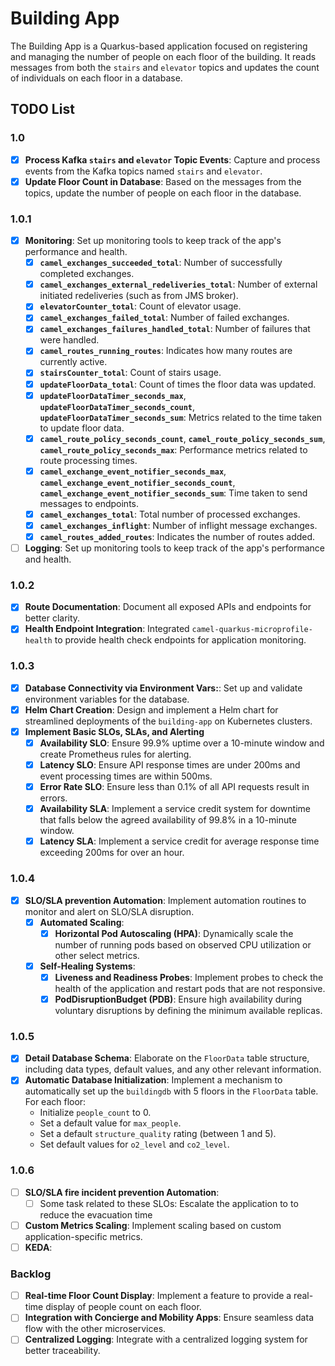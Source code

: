 # Building App

The Building App is a Quarkus-based application focused on registering and managing the number of people on each floor of the building. It reads messages from both the `stairs` and `elevator` topics and updates the count of individuals on each floor in a database.

## TODO List
### 1.0
- [X] **Process Kafka `stairs` and `elevator` Topic Events**: Capture and process events from the Kafka topics named `stairs` and `elevator`.
- [X] **Update Floor Count in Database**: Based on the messages from the topics, update the number of people on each floor in the database.
### 1.0.1
- [X] **Monitoring**: Set up monitoring tools to keep track of the app's performance and health.
  - [X] **`camel_exchanges_succeeded_total`**: Number of successfully completed exchanges.
  - [X] **`camel_exchanges_external_redeliveries_total`**: Number of external initiated redeliveries (such as from JMS broker).
  - [X] **`elevatorCounter_total`**: Count of elevator usage.
  - [X] **`camel_exchanges_failed_total`**: Number of failed exchanges.
  - [X] **`camel_exchanges_failures_handled_total`**: Number of failures that were handled.
  - [X] **`camel_routes_running_routes`**: Indicates how many routes are currently active.
  - [X] **`stairsCounter_total`**: Count of stairs usage.
  - [X] **`updateFloorData_total`**: Count of times the floor data was updated.
  - [X] **`updateFloorDataTimer_seconds_max`**, **`updateFloorDataTimer_seconds_count`**, **`updateFloorDataTimer_seconds_sum`**: Metrics related to the time taken to update floor data.
  - [X] **`camel_route_policy_seconds_count`**, **`camel_route_policy_seconds_sum`**, **`camel_route_policy_seconds_max`**: Performance metrics related to route processing times.
  - [X] **`camel_exchange_event_notifier_seconds_max`**, **`camel_exchange_event_notifier_seconds_count`**, **`camel_exchange_event_notifier_seconds_sum`**: Time taken to send messages to endpoints.
  - [X] **`camel_exchanges_total`**: Total number of processed exchanges.
  - [X] **`camel_exchanges_inflight`**: Number of inflight message exchanges.
  - [X] **`camel_routes_added_routes`**: Indicates the number of routes added.
- [ ] **Logging**: Set up monitoring tools to keep track of the app's performance and health.
 ### 1.0.2
- [X] **Route Documentation**: Document all exposed APIs and endpoints for better clarity.
- [X] **Health Endpoint Integration**: Integrated `camel-quarkus-microprofile-health` to provide health check endpoints for application monitoring.
### 1.0.3
- [X] **Database Connectivity via Environment Vars:**: Set up and validate environment variables for the database.
- [X] **Helm Chart Creation**: Design and implement a Helm chart for streamlined deployments of the `building-app` on Kubernetes clusters.
- [X] **Implement Basic SLOs, SLAs, and Alerting**
  - [X] **Availability SLO**: Ensure 99.9% uptime over a 10-minute window and create Prometheus rules for alerting.
  - [X] **Latency SLO**: Ensure API response times are under 200ms and event processing times are within 500ms.
  - [X] **Error Rate SLO**: Ensure less than 0.1% of all API requests result in errors.
  - [X] **Availability SLA**: Implement a service credit system for downtime that falls below the agreed availability of 99.8% in a 10-minute window.
  - [X] **Latency SLA**: Implement a service credit for average response time exceeding 200ms for over an hour.
### 1.0.4
- [X] **SLO/SLA prevention Automation**: Implement automation routines to monitor and alert on SLO/SLA disruption. 
  - [X] **Automated Scaling**:
    - [X] **Horizontal Pod Autoscaling (HPA)**: Dynamically scale the number of running pods based on observed CPU utilization or other select metrics.
  - [X] **Self-Healing Systems**:
    - [X] **Liveness and Readiness Probes**: Implement probes to check the health of the application and restart pods that are not responsive.
    - [X] **PodDisruptionBudget (PDB)**: Ensure high availability during voluntary disruptions by defining the minimum available replicas.
### 1.0.5
- [X] **Detail Database Schema**: Elaborate on the `FloorData` table structure, including data types, default values, and any other relevant information.
- [X] **Automatic Database Initialization**: Implement a mechanism to automatically set up the `buildingdb` with 5 floors in the `FloorData` table. For each floor:
  - Initialize `people_count` to 0.
  - Set a default value for `max_people`.
  - Set a default `structure_quality` rating (between 1 and 5).
  - Set default values for `o2_level` and `co2_level`.
### 1.0.6
- [ ] **SLO/SLA fire incident prevention Automation**:
  - [ ] Some task related to these SLOs: Escalate the application to to reduce the evacuation time
- [ ] **Custom Metrics Scaling**: Implement scaling based on custom application-specific metrics.
- [ ] **KEDA**:
### Backlog
- [ ] **Real-time Floor Count Display**: Implement a feature to provide a real-time display of people count on each floor.
- [ ] **Integration with Concierge and Mobility Apps**: Ensure seamless data flow with the other microservices.
- [ ] **Centralized Logging**: Integrate with a centralized logging system for better traceability.
